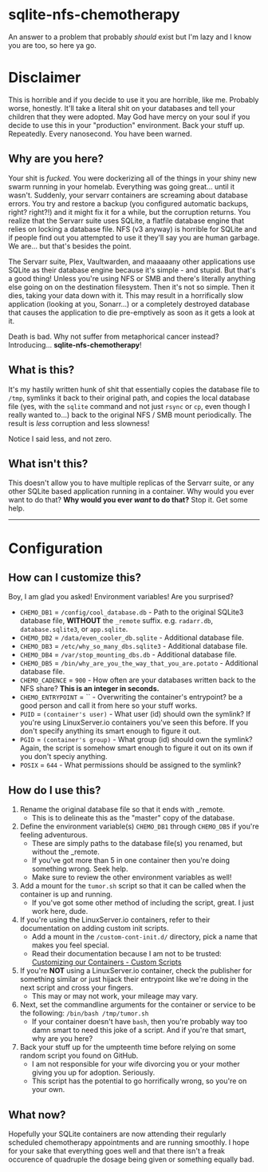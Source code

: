 # sqlite-nfs-chemotherapy
An answer to a problem that probably *should* exist but I'm lazy and I know you are too, so here ya go.

# Disclaimer

This is horrible and if you decide to use it you are horrible, like me. Probably worse, honestly. It'll take a literal shit on your databases and tell your children that they were adopted. May God have mercy on your soul if you decide to use this in your "production" environment. Back your stuff up. Repeatedly. Every nanosecond. You have been warned.

## Why are you here?

Your shit is *fucked.* You were dockerizing all of the things in your shiny new swarm running in your homelab. Everything was going great... until it wasn't. Suddenly, your servarr containers are screaming about database errors. You try and restore a backup (you configured automatic backups, right? right?!) and it might fix it for a while, but the corruption returns. You realize that the Servarr suite uses SQLite, a flatfile database engine that relies on locking a database file. NFS (v3 anyway) is horrible for SQLite and if people find out you attempted to use it they'll say you are human garbage. We are... but that's besides the point.

The Servarr suite, Plex, Vaultwarden, and maaaaany other applications use SQLite as their database engine because it's simple - and stupid. But that's a good thing! Unless you're using NFS or SMB and there's literally anything else going on on the destination filesystem. Then it's not so simple. Then it dies, taking your data down with it. This may result in a horrifically slow application (looking at you, Sonarr...) or a completely destroyed database that causes the application to die pre-emptively as soon as it gets a look at it.

Death is bad. Why not suffer from metaphorical cancer instead? Introducing... **sqlite-nfs-chemotherapy**!

## What is this?

It's my hastily written hunk of shit that essentially copies the database file to `/tmp`, symlinks it back to their original path, and copies the local database file (yes, with the `sqlite` command and not just `rsync` or `cp`, even though I really wanted to...) back to the original NFS / SMB mount periodically. The result is *less* corruption and less slowness! 

Notice I said less, and not zero. 

## What isn't this?

This doesn't allow you to have multiple replicas of the Servarr suite, or any other SQLite based application running in a container. Why would you ever want to do that? **Why would you ever *want* to do that?** Stop it. Get some help. 

---

# Configuration

## How can I customize this?

Boy, I am glad you asked! Environment variables! Are you surprised?

- `CHEMO_DB1` = `/config/cool_database.db` - Path to the original SQLite3 database file, **WITHOUT** the `_remote` suffix. e.g. `radarr.db`, `database.sqlite3`, or `app.sqlite`.
- `CHEMO_DB2` = `/data/even_cooler_db.sqlite` - Additional database file.
- `CHEMO_DB3` = `/etc/why_so_many_dbs.sqlite3` - Additional database file.
- `CHEMO_DB4` = `/var/stop_mounting_dbs.db` - Additional database file.
- `CHEMO_DB5` = `/bin/why_are_you_the_way_that_you_are.potato` - Additional database file.
- `CHEMO_CADENCE` = `900` - How often are your databases written back to the NFS share? **This is an integer in seconds.**
- `CHEMO_ENTRYPOINT` = `` - Overwriting the container's entrypoint? be a good person and call it from here so your stuff works.
- `PUID` = `(container's user)` - What user (id) should own the symlink? If you're using LinuxServer.io containers you've seen this before. If you don't specify anything its smart enough to figure it out.
- `PGID` = `(container's group)` - What group (id) should own the symlink? Again, the script is somehow smart enough to figure it out on its own if you don't speciy anything.
- `POSIX` = `644` - What permissions should be assigned to the symlink?

## How do I use this?

1. Rename the original database file so that it ends with _remote.
   - This is to delineate this as the "master" copy of the database.
2. Define the environment variable(s) `CHEMO_DB1` through `CHEMO_DB5` if you're feeling adventurous.
   - These are simply paths to the database file(s) you renamed, but without the _remote.
   - If you've got more than 5 in one container then you're doing something wrong. Seek help.
   - Make sure to review the other environment variables as well!
3. Add a mount for the `tumor.sh` script so that it can be called when the container is up and running.
   - If you've got some other method of including the script, great. I just work here, dude.
4. If you're using the LinuxServer.io containers, refer to their documentation on adding custom init scripts.
   - Add a mount in the `/custom-cont-init.d/` directory, pick a name that makes you feel special.
   - Read their documentation because I am not to be trusted: [Customizing our Containers - Custom Scripts](https://www.linuxserver.io/blog/2019-09-14-customizing-our-containers#custom-scripts)
5. If you're **NOT** using a LinuxServer.io container, check the publisher for something similar or just hijack their entrypoint like we're doing in the next script and cross your fingers.
   - This may or may not work, your mileage may vary.
7. Next, set the commandline arguments for the container or service to be the following: `/bin/bash /tmp/tumor.sh`
   - If your container doesn't have `bash`, then you're probably way too damn smart to need this joke of a script. And if you're that smart, why are you here?
8. Back your stuff up for the umpteenth time before relying on some random script you found on GitHub.
   - I am not responsible for your wife divorcing you or your mother giving you up for adoption. Seriously.
   - This script has the potential to go horrifically wrong, so you're on your own.

## What now?

Hopefully your SQLite containers are now attending their regularly scheduled chemotherapy appointments and are running smoothly. I hope for your sake that everything goes well and that there isn't a freak occurence of quadruple the dosage being given or something equally bad.
